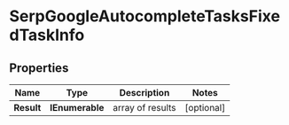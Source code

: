 # SerpGoogleAutocompleteTasksFixedTaskInfo


## Properties

| Name | Type | Description | Notes |
|------------ | ------------- | ------------- | -------------|
**Result** | **IEnumerable<SerpGoogleAutocompleteTasksFixedResultInfo>** | array of results |[optional]|